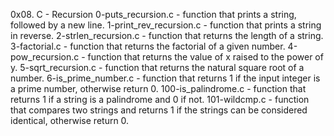 0x08. C - Recursion
0-puts_recursion.c - function that prints a string, followed by a new line.
1-print_rev_recursion.c - function that prints a string in reverse.
2-strlen_recursion.c - function that returns the length of a string.
3-factorial.c - function that returns the factorial of a given number.
4-pow_recursion.c - function that returns the value of x raised to the power of y.
5-sqrt_recursion.c - function that returns the natural square root of a number.
6-is_prime_number.c - function that returns 1 if the input integer is a prime number, otherwise return 0.
100-is_palindrome.c - function that returns 1 if a string is a palindrome and 0 if not.
101-wildcmp.c - function that compares two strings and returns 1 if the strings can be considered identical, otherwise return 0.

